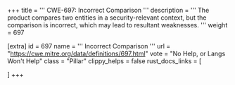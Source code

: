 +++
title = '''
CWE-697: Incorrect Comparison
'''
description	= '''
The product compares two entities in a security-relevant context, but the comparison is incorrect, which may lead to resultant weaknesses.
'''
weight = 697

[extra]
id = 697
name = '''
Incorrect Comparison
'''
url = "https://cwe.mitre.org/data/definitions/697.html"
vote = "No Help, or Langs Won't Help"
class = "Pillar"
clippy_helps = false
rust_docs_links = [
	
]
+++
